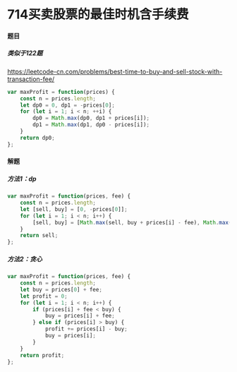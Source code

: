# 714买卖股票的最佳时机含手续费

#### 题目

##### 类似于122题

https://leetcode-cn.com/problems/best-time-to-buy-and-sell-stock-with-transaction-fee/

```js
var maxProfit = function(prices) {
    const n = prices.length;
    let dp0 = 0, dp1 = -prices[0];
    for (let i = 1; i < n; ++i) {
        dp0 = Math.max(dp0, dp1 + prices[i]);
        dp1 = Math.max(dp1, dp0 - prices[i]);
    }
    return dp0;
};
```



#### 解题

##### 方法1：dp

```js
var maxProfit = function(prices, fee) {
    const n = prices.length;
    let [sell, buy] = [0, -prices[0]];
    for (let i = 1; i < n; i++) {
        [sell, buy] = [Math.max(sell, buy + prices[i] - fee), Math.max(buy, sell - prices[i])]
    }
    return sell;
};
```



##### 方法2：贪心

```js
var maxProfit = function(prices, fee) {
    const n = prices.length;
    let buy = prices[0] + fee;
    let profit = 0;
    for (let i = 1; i < n; i++) {
        if (prices[i] + fee < buy) {
            buy = prices[i] + fee;
        } else if (prices[i] > buy) {
            profit += prices[i] - buy;
            buy = prices[i];
        }
    }
    return profit;
};
```

